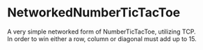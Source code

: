 # NetworkedNumberTicTacToe
A very simple networked form of NumberTicTacToe, utilizing TCP. </br>
In order to win either a row, column or diagonal must add up to 15.

